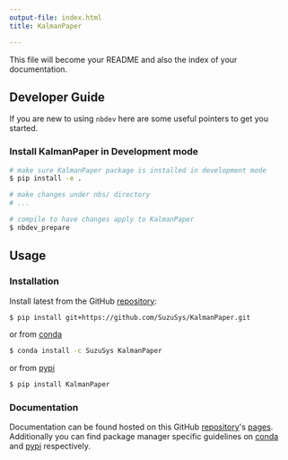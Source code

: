 ```yaml
---
output-file: index.html
title: KalmanPaper

---
```



<!-- WARNING: THIS FILE WAS AUTOGENERATED! DO NOT EDIT! -->

This file will become your README and also the index of your documentation.

## Developer Guide

If you are new to using `nbdev` here are some useful pointers to get you started.

### Install KalmanPaper in Development mode

```sh
# make sure KalmanPaper package is installed in development mode
$ pip install -e .

# make changes under nbs/ directory
# ...

# compile to have changes apply to KalmanPaper
$ nbdev_prepare
```

## Usage

### Installation

Install latest from the GitHub [repository][repo]:

```sh
$ pip install git+https://github.com/SuzuSys/KalmanPaper.git
```

or from [conda][conda]

```sh
$ conda install -c SuzuSys KalmanPaper
```

or from [pypi][pypi]


```sh
$ pip install KalmanPaper
```


[repo]: https://github.com/SuzuSys/KalmanPaper
[docs]: https://SuzuSys.github.io/KalmanPaper/
[pypi]: https://pypi.org/project/KalmanPaper/
[conda]: https://anaconda.org/SuzuSys/KalmanPaper

### Documentation

Documentation can be found hosted on this GitHub [repository][repo]'s [pages][docs]. Additionally you can find package manager specific guidelines on [conda][conda] and [pypi][pypi] respectively.

[repo]: https://github.com/SuzuSys/KalmanPaper
[docs]: https://SuzuSys.github.io/KalmanPaper/
[pypi]: https://pypi.org/project/KalmanPaper/
[conda]: https://anaconda.org/SuzuSys/KalmanPaper

